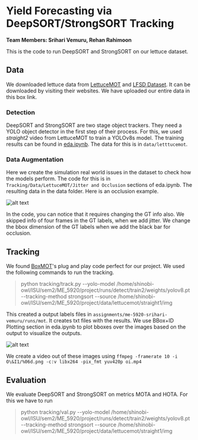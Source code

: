 
  

# Yield Forecasting via DeepSORT/StrongSORT Tracking

  

**Team Members: Srihari Vemuru, Rehan Rahimoon**

  

This is the code to run DeepSORT and StrongSORT on our lettuce dataset.

  

## Data

  

We downloaded lettuce data from [LettuceMOT](https://www.frontiersin.org/journals/plant-science/articles/10.3389/fpls.2022.1047356/full) and [LFSD Dataset](https://ieee-dataport.org/documents/lfsd-dataset). It can be downloaded by visiting their websites. We have uploaded our entire data in this box link.

  

### Detection

  

DeepSORT and StrongSORT are two stage object trackers. They need a YOLO object detector in the first step of their process. For this, we used *straight2* video from LettuceMOT to train a YOLOv8s model. The training results can be found in [eda.ipynb](eda.ipynb). The data for this is in `data/letttucemot`.

  

### Data Augmentation

  

Here we create the simulation real world issues in the dataset to check how the models perform. The code for this is in `Tracking/Data/LettuceMOT/Jitter and Occlusion` sections of eda.ipynb. The resulting data in the data folder. Here is an occlusion example.

  

![alt text](../../project/data/lettucemot/straight1_occ/img/000002.png)

  

In the code, you can notice that it requires changing the GT info also. We skipped info of four frames in the GT labels, when we add jitter. We change the bbox dimension of the GT labels when we add the black bar for occlusion.

  

## Tracking

We found [BoxMOT](https://github.com/mikel-brostrom/boxmot.git)'s plug and play code perfect for our project. We used the following commands to run the tracking.

  

> python tracking/track.py --yolo-model /home/shinobi-owl/ISU/sem2/ME_5920/project/runs/detect/train2/weights/yolov8.pt --tracking-method strongsort --source /home/shinobi-owl/ISU/sem2/ME_5920/project/data/lettucemot/straight1/img

  

This created a output labels files in `assignments/me-5920-srihari-vemuru/runs/mot`. It creates txt files with the results. We use BBox+ID Plotting section in eda.ipynb to plot bboxes over the images based on the output to visualize the outputs.

  

![alt text](../../project/data/results/strongsort/B&F1/000003.png)

  

We create a video out of these images using `ffmpeg -framerate 10 -i O\&I1/%06d.png -c:v libx264 -pix_fmt yuv420p oi.mp4`

## Evaluation
We evaluate DeepSORT and StrongSORT on metrics MOTA and HOTA. For this we have to run 
> python tracking/val.py --yolo-model /home/shinobi-owl/ISU/sem2/ME_5920/project/runs/detect/train2/weights/yolov8.pt --tracking-method strongsort --source /home/shinobi-owl/ISU/sem2/ME_5920/project/data/lettucemot/straight1/img